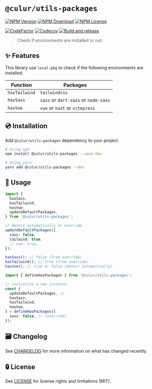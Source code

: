 # `@culur/utils-packages`

[![NPM Version](https://img.shields.io/npm/v/@culur/utils-packages?logo=npm)](https://www.npmjs.com/package/@culur/utils-packages)
[![NPM Download](https://img.shields.io/npm/dm/@culur/utils-packages?logo=npm)](https://www.npmjs.com/package/@culur/utils-packages)
[![NPM License](https://img.shields.io/npm/l/@culur/utils-packages)](../../LICENSE)

[![CodeFactor](https://www.codefactor.io/repository/github/culur/culur/badge)](https://www.codefactor.io/repository/github/culur/culur)
[![Codecov](https://img.shields.io/codecov/c/github/culur/culur)](https://app.codecov.io/gh/culur/culur)
[![Build and release](https://github.com/culur/culur/actions/workflows/build-and-release.yml/badge.svg)](https://github.com/culur/culur/actions/workflows/build-and-release.yml)

> Check if environments are installed or not.

## ✨ Features

This library use `local-pkg` to check if the following environments are installed.

| Function      | Packages                             |
| ------------- | ------------------------------------ |
| `hasTailwind` | `tailwindcss`                        |
| `hasSass`     | `sass` or `dart-sass` or `node-sass` |
| `hasVue`      | `vue` or `nuxt` or `vitepress`       |

## 💿 Installation

Add `@culur/utils-packages` dependency to your project.

```bash
# Using npm
npm install @culur/utils-packages --save-dev

# Using yarn
yarn add @culur/utils-packages --dev
```

## 📖 Usage

```ts
import {
  hasSass,
  hasTailwind,
  hasVue,
  updateDefaultPackages,
} from '@culur/utils-packages';

// detect automatically or override
updateDefaultPackages({
  sass: false,
  tailwind: true,
  // vue: true,
});

hasSass(); // false (from override)
hasTailwind(); // true (from override)
hasVue(); // true or false (detect automatically)
```

```ts
import { defineHasPackages } from '@culur/utils-packages';

// initialize a new instance
const {
  updateDefaultPackages, //
  hasSass,
  hasTailwind,
  hasVue,
} = defineHasPackages({
  sass: false, // (override)
});
```

## 🗃️ Changelog

See [CHANGELOG](CHANGELOG.md) for more information on what has changed recently.

## 🔒 License

See [LICENSE](../../LICENSE) for license rights and limitations (MIT).
